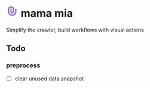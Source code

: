 # <img title="" src="./docs/app.svg" alt="" width="32" height="32"> mama mia

Simplify the crawler, build workflows with visual actions


## Todo

### preprocess

- [ ] clear unused data snapshot